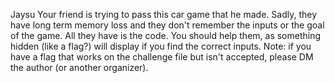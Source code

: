Jaysu
Your friend is trying to pass this car game that he made. Sadly, they have long term memory loss and they don't remember the inputs or the goal of the game. All they have is the code. You should help them, as something hidden (like a flag?) will display if you find the correct inputs.
Note: if you have a flag that works on the challenge file but isn't accepted, please DM the author (or another organizer).
